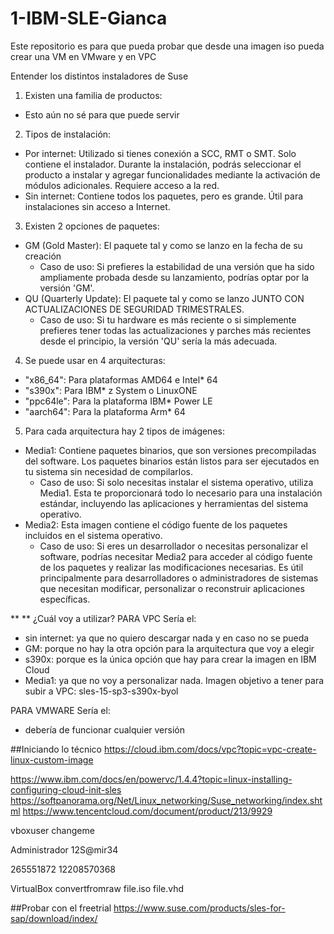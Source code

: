 # 1-IBM-SLE-Gianca
Este repositorio es para que pueda probar que desde una imagen iso pueda crear una VM en VMware y en VPC

Entender los distintos instaladores de Suse
1. Existen una familia de productos:
- Esto aún no sé para que puede servir

2. Tipos de instalación:
-  Por internet: Utilizado si tienes conexión a SCC, RMT o SMT. Solo contiene el instalador. Durante la instalación, podrás seleccionar el producto a instalar y agregar funcionalidades mediante la activación de módulos adicionales. Requiere acceso a la red.
-  Sin internet: Contiene todos los paquetes, pero es grande. Útil para instalaciones sin acceso a Internet.

3. Existen 2 opciones de paquetes:
- GM (Gold Master): El paquete tal y como se lanzo en la fecha de su creación
  - Caso de uso: Si prefieres la estabilidad de una versión que ha sido ampliamente probada desde su lanzamiento, podrías optar por la versión 'GM'.
- QU (Quarterly Update): El paquete tal y como se lanzo JUNTO CON ACTUALIZACIONES DE SEGURIDAD TRIMESTRALES.
  - Caso de uso: Si tu hardware es más reciente o si simplemente prefieres tener todas las actualizaciones y parches más recientes desde el principio, la versión 'QU' sería la más adecuada.
 
4. Se puede usar en 4 arquitecturas:
- "x86_64": Para plataformas AMD64 e Intel* 64
- "s390x": Para IBM* z System o LinuxONE
- "ppc64le": Para la plataforma IBM* Power LE
- "aarch64": Para la plataforma Arm* 64

5. Para cada arquitectura hay 2 tipos de imágenes:
- Media1: Contiene paquetes binarios, que son versiones precompiladas del software. Los paquetes binarios están listos para ser ejecutados en tu sistema sin necesidad de compilarlos.
  - Caso de uso: Si solo necesitas instalar el sistema operativo, utiliza Media1. Esta te proporcionará todo lo necesario para una instalación estándar, incluyendo las aplicaciones y herramientas del sistema operativo.
- Media2: Esta imagen contiene el código fuente de los paquetes incluidos en el sistema operativo.
  - Caso de uso: Si eres un desarrollador o necesitas personalizar el software, podrías necesitar Media2 para acceder al código fuente de los paquetes y realizar las modificaciones necesarias. Es útil principalmente para desarrolladores o administradores de sistemas que necesitan modificar, personalizar o reconstruir aplicaciones específicas.

**
**
¿Cuál voy a utilizar?
PARA VPC
Sería el: 
- sin internet: ya que no quiero descargar nada y en caso no se pueda
- GM: porque no hay la otra opción para la arquitectura que voy a elegir
- s390x: porque es la única opción que hay para crear la imagen en IBM Cloud
- Media1: ya que no voy a personalizar nada.
Imagen objetivo a tener para subir a VPC: sles-15-sp3-s390x-byol

PARA VMWARE
Sería el:
- debería de funcionar cualquier versión


##Iniciando lo técnico
https://cloud.ibm.com/docs/vpc?topic=vpc-create-linux-custom-image

https://www.ibm.com/docs/en/powervc/1.4.4?topic=linux-installing-configuring-cloud-init-sles
https://softpanorama.org/Net/Linux_networking/Suse_networking/index.shtml
https://www.tencentcloud.com/document/product/213/9929

vboxuser
changeme

Administrador
12S@mir34

265551872
12208570368

VirtualBox convertfromraw file.iso file.vhd

##Probar con el freetrial
https://www.suse.com/products/sles-for-sap/download/index/
